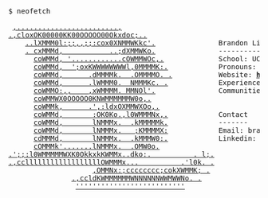 <pre>
$ neofetch

 <a href='https://github.com/brandonLi8/brandonLi8'>,........................,</a>
<a href='https://github.com/brandonLi8/brandonLi8'>.,cloxOK00000KK00OOOOO00Okxdoc;..</a>
    <a href='https://github.com/brandonLi8/brandonLi8'>..lXMMM0l:;;,,;;:cox0XNMMWKkc'.</a>               Brandon Li
    <a href='https://github.com/brandonLi8/brandonLi8'>. cxMMMd,           ..;dXMMWKo.</a>               ----------
      <a href='https://github.com/brandonLi8/brandonLi8'>coWMMd, '............cOWMMWOc,.</a>             School: UC Berkeley
      <a href='https://github.com/brandonLi8/brandonLi8'>coWMMd,  ';oxKWWWWWWWWl,0MMMMK:.</a>            Pronouns: He/Him/His
      <a href='https://github.com/brandonLi8/brandonLi8'>coWMMd,      .dMMMMk.  .OMMMMO. .</a>           Website: <strong><a href='https://brandonwli.com'>https://brandonwli.com</a></strong>
      <a href='https://github.com/brandonLi8/brandonLi8'>coWMMd,      .lWMMM0.  NMMMKc. .</a>            Experience: <strong><a href='https://github.com/microsoft'>@Microsoft</a></strong>, <strong><a href='https://github.com/phetsims'>@PhET Interactive Simulations</a></strong>
      <a href='https://github.com/brandonLi8/brandonLi8'>coWMMO:,,    ,xWMMMM. MMNOl'.</a>               Communities: <strong><a href='https://github.com/codebase-berkeley'>@Codebase</a></strong>, <strong><a href='https://github.com/fairviewhs'>@Fairview Web Team</a></strong>
      <a href='https://github.com/brandonLi8/brandonLi8'>coWMMWX0OOOOO0KNWMMMMMMW0o,.</a>
      <a href='https://github.com/brandonLi8/brandonLi8'>coWMMk,      .',:ldxOXMMWXOo,.</a>
      <a href='https://github.com/brandonLi8/brandonLi8'>coWMMd,       :OK0Ko.,l0WMMMNx,.</a>            Contact
      <a href='https://github.com/brandonLi8/brandonLi8'>coWMMd,       lNMMMx.  .kMMMMMk.</a>            -------
      <a href='https://github.com/brandonLi8/brandonLi8'>coWMMd,       lNMMMx.   ;KMMMMX:</a>            Email: brandon.li@berkeley.edu
      <a href='https://github.com/brandonLi8/brandonLi8'>cdMMMd,       lNMMMx.  .kMMMW0:.</a>            Linkedin: <strong><a href='https://www.linkedin.com/in/brandon-w-li'>https://www.linkedin.com/in/brandon-w-li</a></strong>
      <a href='https://github.com/brandonLi8/brandonLi8'>cOMMMk'.......lNMMMx.  .OMW0o.</a>
<a href='https://github.com/brandonLi8/brandonLi8'>.';;:l0WMMMMMWXK0OkkxkKWMMx..dko:.          . l;.</a>
<a href='https://github.com/brandonLi8/brandonLi8'>.,ccllllllllllllllllllOWMMMx...          .'l0k. .</a>
                    <a href='https://github.com/brandonLi8/brandonLi8'>,OMMNx:;cccccccc;cokXWMMK; .</a>
               <a href='https://github.com/brandonLi8/brandonLi8'>.,ccldKWMMMMMMWNNNNNNWWMWWNo. .</a>
                <a href='https://github.com/brandonLi8/brandonLi8'>''''''''''''''''''''''''''</a>
</pre>
